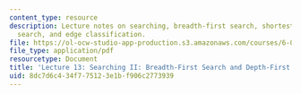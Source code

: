 ```yaml
---
content_type: resource
description: Lecture notes on searching, breadth-first search, shortest paths, depth-first
  search, and edge classification.
file: https://ol-ocw-studio-app-production.s3.amazonaws.com/courses/6-006-introduction-to-algorithms-spring-2008/8dc7d6c434f775123e1bf906c2773939_lec13.pdf
file_type: application/pdf
resourcetype: Document
title: 'Lecture 13: Searching II: Breadth-First Search and Depth-First Search'
uid: 8dc7d6c4-34f7-7512-3e1b-f906c2773939
---
```

